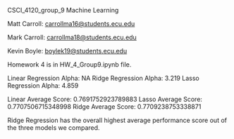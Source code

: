 CSCI_4120_group_9 Machine Learning

Matt Carroll: carrollma16@students.ecu.edu

Mark Carroll: carrollma18@students.ecu.edu

Kevin Boyle: boylek19@students.ecu.edu

Homework 4 is in HW_4_Group9.ipynb file.

Linear Regression Alpha: NA
Ridge Regression Alpha: 3.219
Lasso Regression Alpha: 4.859

Linear Average Score:  0.7691752923789883
Lasso Average Score:  0.7707506715348998
Ridge Average Score:  0.7709238753338871

Ridge Regression has the overall highest average performance score out of the three models we compared.